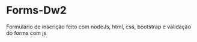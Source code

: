 # Forms-Dw2
Formulário de inscrição feito com nodeJs, html, css, bootstrap e validação do forms com js
